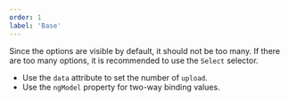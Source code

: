 ```yaml
---
order: 1
label: 'Base'
---
```


Since the options are visible by default, it should not be too many. If there are too many options, it is recommended to use the `Select` selector.

- Use the `data` attribute to set the number of `upload`.
- Use the `ngModel` property for two-way binding values.
